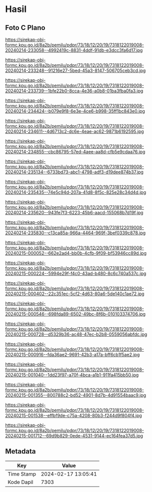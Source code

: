 # Hasil

## Foto C Plano

https://sirekap-obj-formc.kpu.go.id/8a2b/pemilu/pdpr/73/18/12/20/19/7318122019008-20240214-233058--4992419c-8831-4ddf-91db-e3dcc3fa6d17.jpg

https://sirekap-obj-formc.kpu.go.id/8a2b/pemilu/pdpr/73/18/12/20/19/7318122019008-20240214-233248--91216e27-5bed-45a3-8147-506705ceb3cd.jpg

https://sirekap-obj-formc.kpu.go.id/8a2b/pemilu/pdpr/73/18/12/20/19/7318122019008-20240214-233739--1bfe22b0-8cca-4e36-a0b8-01ba3fba0fa3.jpg

https://sirekap-obj-formc.kpu.go.id/8a2b/pemilu/pdpr/73/18/12/20/19/7318122019008-20240214-234424--b079e9f8-6e3e-4ce6-b998-35ff1bc843e0.jpg

https://sirekap-obj-formc.kpu.go.id/8a2b/pemilu/pdpr/73/18/12/20/19/7318122019008-20240214-234611--4d6713c2-dc6e-4eae-ac62-9871b6192595.jpg

https://sirekap-obj-formc.kpu.go.id/8a2b/pemilu/pdpr/73/18/12/20/19/7318122019008-20240214-234855--cbc86795-57ed-4aee-aa8d-cfb5e9cdaa76.jpg

https://sirekap-obj-formc.kpu.go.id/8a2b/pemilu/pdpr/73/18/12/20/19/7318122019008-20240214-235134--6733bd73-abc1-4798-adf3-d19dee874b37.jpg

https://sirekap-obj-formc.kpu.go.id/8a2b/pemilu/pdpr/73/18/12/20/19/7318122019008-20240214-235435--74e5c94d-207a-41d8-8f5c-825e28c34d4d.jpg

https://sirekap-obj-formc.kpu.go.id/8a2b/pemilu/pdpr/73/18/12/20/19/7318122019008-20240214-235620--943fe7f3-6223-45b6-aacd-155068b7d19f.jpg

https://sirekap-obj-formc.kpu.go.id/8a2b/pemilu/pdpr/73/18/12/20/19/7318122019008-20240214-235830--c13ca85a-966a-4464-969f-3bef0339c878.jpg

https://sirekap-obj-formc.kpu.go.id/8a2b/pemilu/pdpr/73/18/12/20/19/7318122019008-20240215-000052--662e2ad4-bb0b-4cfb-9f09-bf53946cc89d.jpg

https://sirekap-obj-formc.kpu.go.id/8a2b/pemilu/pdpr/73/18/12/20/19/7318122019008-20240215-000224--5994e29f-f4c0-43ad-b480-8c6c740a537c.jpg

https://sirekap-obj-formc.kpu.go.id/8a2b/pemilu/pdpr/73/18/12/20/19/7318122019008-20240215-000402--22c351ec-5cf2-4d63-80a6-5de140c1ae72.jpg

https://sirekap-obj-formc.kpu.go.id/8a2b/pemilu/pdpr/73/18/12/20/19/7318122019008-20240215-000546--698fda89-6502-49bc-8f6b-010103374706.jpg

https://sirekap-obj-formc.kpu.go.id/8a2b/pemilu/pdpr/73/18/12/20/19/7318122019008-20240215-000728--d5329b36-ac48-47ec-b2b8-0559056abfdc.jpg

https://sirekap-obj-formc.kpu.go.id/8a2b/pemilu/pdpr/73/18/12/20/19/7318122019008-20240215-000916--fda36ae2-9691-42b3-a17a-bff6cb1f5ae2.jpg

https://sirekap-obj-formc.kpu.go.id/8a2b/pemilu/pdpr/73/18/12/20/19/7318122019008-20240215-001040--1dd23f97-a70f-4bca-a1b1-911fa415bb50.jpg

https://sirekap-obj-formc.kpu.go.id/8a2b/pemilu/pdpr/73/18/12/20/19/7318122019008-20240215-001355--800788c2-bd52-4901-8d7b-4d91554baac9.jpg

https://sirekap-obj-formc.kpu.go.id/8a2b/pemilu/pdpr/73/18/12/20/19/7318122019008-20240215-001538--effbf9de-c75a-4208-80b3-f244d9f804f4.jpg

https://sirekap-obj-formc.kpu.go.id/8a2b/pemilu/pdpr/73/18/12/20/19/7318122019008-20240215-001712--69d9b829-0ede-4531-9144-ec164fea37d5.jpg


## Metadata

| Key        | Value               |
| ---------- | ------------------- |
| Time Stamp | 2024-02-17 13:05:41 |
| Kode Dapil | 7303                |




